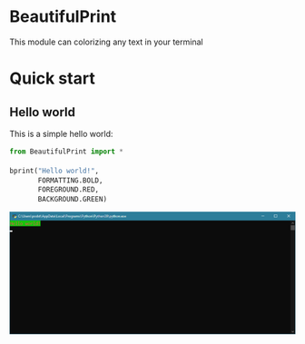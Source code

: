 # BeautifulPrint
This module can colorizing any text in your terminal

# Quick start

## Hello world
This is a simple hello world:
```python
from BeautifulPrint import *

bprint("Hello world!", 
       FORMATTING.BOLD, 
       FOREGROUND.RED, 
       BACKGROUND.GREEN)
```
<img src="/mdcontent/src1.png"/>